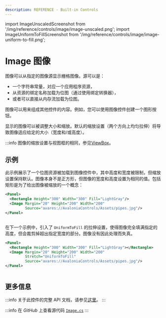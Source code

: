 ```yaml
---
description: REFERENCE - Built-in Controls
---
```


import ImageUnscaledScreenshot from '/img/reference/controls/image/image-unscaled.png';
import ImageUniformToFillScreenshot from '/img/reference/controls/image/image-uniform-to-fill.png';

# Image 图像

图像可以从指定的图像源显示栅格图像。源可以是：

* 一个字符串常量，对应一个应用程序资源，
* 从资源的绑定名称加载为位图（通过使用绑定转换器），
* 或者可以直接从内存流加载为位图。

图像可以用来组成其他控件的内容。例如，您可以使用图像控件创建一个图形按钮。

显示的图像可以被调整大小和缩放。默认的缩放设置（两个方向上均匀拉伸）将导致图像适应给定的大小（宽度和/或高度）。

:::info
图像的缩放设置与视图框的相同，参见[ViewBox](viewbox.md)。

## 示例

此示例展示了一个位图资源被加载到图像控件中，其中高度和宽度被限制，但缩放设置保持默认。图像本身不是正方形，但图像的宽度和高度设置为相同的值。包括矩形是为了给出图像被缩放的一个概念：

```xml
<Panel>
  <Rectangle Height="300" Width="300" Fill="LightGray"/>
  <Image Margin="20" Height="200" Width="200" 
         Source="avares://AvaloniaControls/Assets/pipes.jpg"/>
</Panel>
```

<img src={ImageUnscaledScreenshot} alt="" />

在下一个示例中，引入了 `UniformToFill` 的拉伸设置，使得图像完全填满指定的高度，但会裁剪掉超出指定宽度的部分。图像没有因此处理而失真。

```xml
<Panel>
  <Rectangle Height="300" Width="300" Fill="LightGray"></Rectangle>
  <Image Margin="20" Height="200" Width="200" 
         Stretch="UniformToFill"
         Source="avares://AvaloniaControls/Assets/pipes.jpg"/>
</Panel>
```

<img src={ImageUniformToFillScreenshot} alt="" />

## 更多信息

:::info
关于此控件的完整 API 文档，请参见[这里](https://api-docs.avaloniaui.net/docs/T_Avalonia_Controls_Image)。
:::

:::info
在 _GitHub_ 上查看源代码 [`Image.cs`](https://github.com/AvaloniaUI/Avalonia/blob/master/src/Avalonia.Controls/Image.cs)
:::
